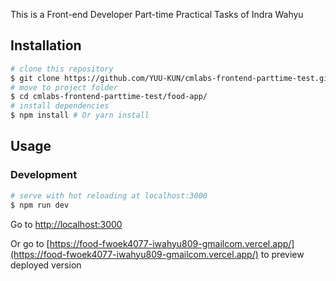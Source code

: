 This is a Front-end Developer Part-time Practical Tasks of Indra Wahyu

## Installation

``` bash
# clone this repository
$ git clone https://github.com/YUU-KUN/cmlabs-frontend-parttime-test.git
# move to project folder
$ cd cmlabs-frontend-parttime-test/food-app/
# install dependencies
$ npm install # Or yarn install
```

## Usage

### Development

``` bash
# serve with hot reloading at localhost:3000
$ npm run dev
```

Go to [http://localhost:3000](http://localhost:3000)

Or go to [https://food-fwoek4077-iwahyu809-gmailcom.vercel.app/](https://food-fwoek4077-iwahyu809-gmailcom.vercel.app/)
to preview deployed version
